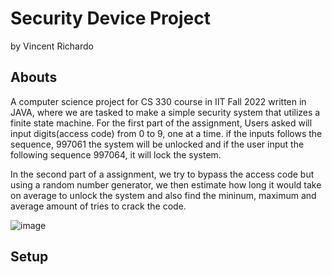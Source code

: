 # Security Device Project 
by Vincent Richardo

## Abouts
A computer science project for CS 330 course in IIT Fall 2022 written in JAVA, where we are tasked to make a simple security system that utilizes a finite state machine.
For the first part of the assignment, Users asked will input digits(access code) from 0 to 9, one at a time. if the inputs follows the sequence, 997061 the system will be unlocked and if the user input the following sequence 997064, it will lock the system.

In the second part of a assignment, we try to bypass the access code but using a random number generator, we then estimate how long it would take on average to unlock the system and also find the mininum, maximum and average amount of tries to crack the code.

![image](https://user-images.githubusercontent.com/118873376/203544246-01190b49-8b2f-495e-93eb-8343ff80c1a7.png)


## Setup






